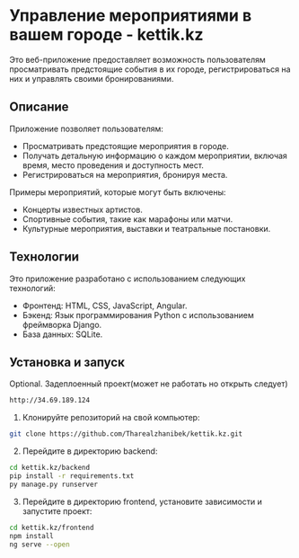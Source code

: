 # Управление мероприятиями в вашем городе - kettik.kz

Это веб-приложение предоставляет возможность пользователям просматривать предстоящие события в их городе, регистрироваться на них и управлять своими бронированиями.

## Описание

Приложение позволяет пользователям:

- Просматривать предстоящие мероприятия в городе.
- Получать детальную информацию о каждом мероприятии, включая время, место проведения и доступность мест.
- Регистрироваться на мероприятия, бронируя места.

Примеры мероприятий, которые могут быть включены:

- Концерты известных артистов.
- Спортивные события, такие как марафоны или матчи.
- Культурные мероприятия, выставки и театральные постановки.

## Технологии

Это приложение разработано с использованием следующих технологий:

- Фронтенд: HTML, CSS, JavaScript, Angular.
- Бэкенд: Язык программирования Python с использованием фреймворка Django.
- База данных: SQLite.

## Установка и запуск

Optional. Задеплоенный проект(может не работать но открыть следует)
```bash
http://34.69.189.124
```

1. Клонируйте репозиторий на свой компьютер:

```bash
git clone https://github.com/Tharealzhanibek/kettik.kz.git
```

2. Перейдите в директорию backend:

```bash
cd kettik.kz/backend
pip install -r requirements.txt
py manage.py runserver
```

3. Перейдите в директорию frontend, установите зависимости и запустите проект:

```bash
cd kettik.kz/frontend
npm install
ng serve --open
```

